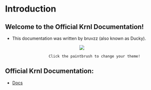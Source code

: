 # Introduction

## Welcome to the Official Krnl Documentation!
- This documentation was written by bruvzz (also known as Ducky).

<p align="center">
    <img src="https://i.imgur.com/oAZlYDw.png">
</p>

                        Click the paintbrush to change your theme! 

## Official Krnl Documentation:
- [Docs](https://krnl.place/docs)